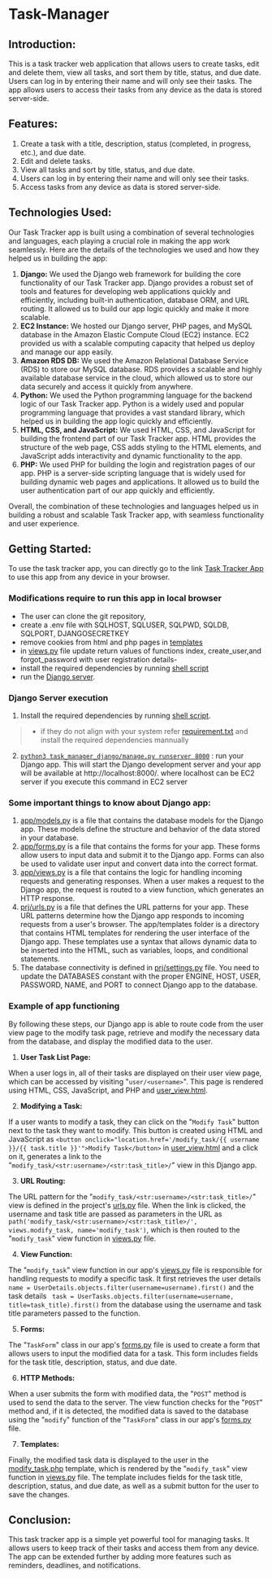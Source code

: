 # Task-Manager 

## Introduction:
This is a task tracker web application that allows users to create tasks, edit and delete them, view all tasks, and sort them by title, status, and due date. Users can log in by entering their name and will only see their tasks. The app allows users to access their tasks from any device as the data is stored server-side.

## Features:

1. Create a task with a title, description, status (completed, in progress, etc.), and due date.
2. Edit and delete tasks.
3. View all tasks and sort by title, status, and due date.
4. Users can log in by entering their name and will only see their tasks.
5. Access tasks from any device as data is stored server-side.

## Technologies Used:

Our Task Tracker app is built using a combination of several technologies and languages, each playing a crucial role in making the app work seamlessly. Here are the details of the technologies we used and how they helped us in building the app:

1. **Django:** We used the Django web framework for building the core functionality of our Task Tracker app. Django provides a robust set of tools and features for developing web applications quickly and efficiently, including built-in authentication, database ORM, and URL routing. It allowed us to build our app logic quickly and make it more scalable.
2. **EC2 Instance:** We hosted our Django server, PHP pages, and MySQL database in the Amazon Elastic Compute Cloud (EC2) instance. EC2 provided us with a scalable computing capacity that helped us deploy and manage our app easily.
3. **Amazon RDS DB:** We used the Amazon Relational Database Service (RDS) to store our MySQL database. RDS provides a scalable and highly available database service in the cloud, which allowed us to store our data securely and access it quickly from anywhere.
4. **Python:** We used the Python programming language for the backend logic of our Task Tracker app. Python is a widely used and popular programming language that provides a vast standard library, which helped us in building the app logic quickly and efficiently.
5. **HTML, CSS, and JavaScript:** We used HTML, CSS, and JavaScript for building the frontend part of our Task Tracker app. HTML provides the structure of the web page, CSS adds styling to the HTML elements, and JavaScript adds interactivity and dynamic functionality to the app.
6. **PHP:** We used PHP for building the login and registration pages of our app. PHP is a server-side scripting language that is widely used for building dynamic web pages and applications. It allowed us to build the user authentication part of our app quickly and efficiently.

Overall, the combination of these technologies and languages helped us in building a robust and scalable Task Tracker app, with seamless functionality and user experience.

## Getting Started:
To use the task tracker app, you can directly go to the link [Task Tracker App](ec2-54-82-112-252.compute-1.amazonaws.com/login.php) to use this app from any device in your browser.

### Modifications require to run this app in local browser
- The user can clone the git repository, 
- create a .env file with SQLHOST, SQLUSER, SQLPWD, SQLDB, SQLPORT, DJANGOSECRETKEY
- remove cookies from html and php pages in [templates](https://github.com/divaamahajan/Task-Manager/tree/main/task_manager_django/task_manager_app/templates)
- in [views.py](https://github.com/divaamahajan/Task-Manager/blob/main/task_manager_django/task_manager_app/views.py) file update return values of functions index, create_user,and forgot_password with user registration details- 
- install the required dependencies by running [shell script](https://github.com/divaamahajan/Task-Manager/blob/main/install_requirements.sh)
- run the [Django server](https://github.com/divaamahajan/Task-Manager#django-server-execution).

### Django Server execution
1. Install the required dependencies by running [shell script](https://github.com/divaamahajan/Task-Manager/blob/main/install_requirements.sh).
>- if they do not align with your system refer [requirement.txt](https://github.com/divaamahajan/Task-Manager/blob/main/requirements.txt) and install the required dependencies mannually
2. [`python3 task_manager_django/manage.py runserver 8000`](https://github.com/divaamahajan/Task-Manager/blob/main/task_manager_django/manage.py) :  run your Django app. This will start the Django development server and your app will be available at http://localhost:8000/. where localhost can be EC2 server if you execute this command in EC2 server

### Some important things to know about Django app:
1. [app/models.py](https://github.com/divaamahajan/Task-Manager/blob/main/task_manager_django/task_manager_app/models.py) is a file that contains the database models for the Django app. These models define the structure and behavior of the data stored in your database.
2. [app/forms.py](https://github.com/divaamahajan/Task-Manager/blob/main/task_manager_django/task_manager_app/forms.py) is a file that contains the forms for your app. These forms allow users to input data and submit it to the Django app. Forms can also be used to validate user input and convert data into the correct format.
3. [app/views.py](https://github.com/divaamahajan/Task-Manager/blob/main/task_manager_django/task_manager_app/views.py) is a file that contains the logic for handling incoming requests and generating responses. When a user makes a request to the Django app, the request is routed to a view function, which generates an HTTP response.
4. [prj/urls.py](https://github.com/divaamahajan/Task-Manager/blob/main/task_manager_django/task_manager_prj/urls.py) is a file that defines the URL patterns for your app. These URL patterns determine how the Django app responds to incoming requests from a user's browser.
The app/templates folder is a directory that contains HTML templates for rendering the user interface of the Django app. These templates use a syntax that allows dynamic data to be inserted into the HTML, such as variables, loops, and conditional statements.
5. The database connectivity is defined in [prj/settings.py](https://github.com/divaamahajan/Task-Manager/blob/main/task_manager_django/task_manager_prj/settings.py) file. You need to update the DATABASES constant with the proper ENGINE, HOST, USER, PASSWORD, NAME, and PORT to connect Django app to the database.

### Example of app functioning
By following these steps, our Django app is able to route code from the user view page to the modify task page, retrieve and modify the necessary data from the database, and display the modified data to the user.
1. **User Task List Page:**

When a user logs in, all of their tasks are displayed on their user view page, which can be accessed by visiting "`user/<username>`". This page is rendered using HTML, CSS, JavaScript, and PHP and [user_view.html](https://github.com/divaamahajan/Task-Manager/blob/main/task_manager_django/task_manager_app/templates/user_view.html).

2. **Modifying a Task:**
  
If a user wants to modify a task, they can click on the "`Modify Task`" button next to the task they want to modify. This button is created using HTML and JavaScript as `<button onclick="location.href='/modify_task/{{ username }}/{{ task.title }}'">Modify Task</button>` in  [user_view.html](https://github.com/divaamahajan/Task-Manager/blob/main/task_manager_django/task_manager_app/templates/user_view.html) and a click on it, generates a link to the "`modify_task/<str:username>/<str:task_title>/`" view in this Django app.

3. **URL Routing:**

The URL pattern for the "`modify_task/<str:username>/<str:task_title>/`" view is defined in the project's [urls.py](https://github.com/divaamahajan/Task-Manager/blob/main/task_manager_django/task_manager_prj/urls.py) file. When the link is clicked, the username and task title are passed as parameters in the URL as `path('modify_task/<str:username>/<str:task_title>/', views.modify_task, name='modify_task')`, which is then routed to the "`modify_task`" view function in [views.py](https://github.com/divaamahajan/Task-Manager/blob/main/task_manager_django/task_manager_app/views.py) file.

4. **View Function:**

The "`modify_task`" view function in our app's [views.py](https://github.com/divaamahajan/Task-Manager/blob/main/task_manager_django/task_manager_app/views.py) file is responsible for handling requests to modify a specific task. It first retrieves the user details `name = UserDetails.objects.filter(username=username).first()` and the task details ` task = UserTasks.objects.filter(username=username, title=task_title).first()` from the database using the username and task title parameters passed to the function.

5. **Forms:**

The "`TaskForm`" class in our app's [forms.py](https://github.com/divaamahajan/Task-Manager/blob/main/task_manager_django/task_manager_app/forms.py) file is used to create a form that allows users to input the modified data for a task. This form includes fields for the task title, description, status, and due date.

6. **HTTP Methods:**

When a user submits the form with modified data, the "`POST`" method is used to send the data to the server. The view function checks for the "`POST`" method and, if it is detected, the modified data is saved to the database using the "`modify`" function of the "`TaskForm`" class in our app's [forms.py](https://github.com/divaamahajan/Task-Manager/blob/main/task_manager_django/task_manager_app/forms.py) file.

7. **Templates:**

Finally, the modified task data is displayed to the user in the [modify_task.php](https://github.com/divaamahajan/Task-Manager/blob/main/task_manager_django/task_manager_app/templates/modify_task.php) template, which is rendered by the "`modify_task`" view function in [views.py](https://github.com/divaamahajan/Task-Manager/blob/main/task_manager_django/task_manager_app/views.py) file. The template includes fields for the task title, description, status, and due date, as well as a submit button for the user to save the changes.

## Conclusion:
This task tracker app is a simple yet powerful tool for managing tasks. It allows users to keep track of their tasks and access them from any device. The app can be extended further by adding more features such as reminders, deadlines, and notifications.
